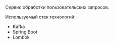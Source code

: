 Сервис обработки пользовательских запросов.

Используемый стек технологий:
* Kafka
* Spring Boot
* Lombok
